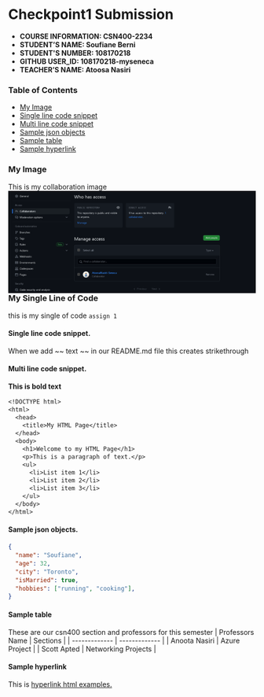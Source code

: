 # Checkpoint1 Submission

- **COURSE INFORMATION: CSN400-2234**
- **STUDENT’S NAME: Soufiane Berni**
- **STUDENT'S NUMBER: 108170218**
- **GITHUB USER_ID: 108170218-myseneca** 
- **TEACHER’S NAME: Atoosa Nasiri**

### Table of Contents
- [My Image](#my-image)
- [Single line code snippet](#single-line-code-snippet)
- [Multi line code snippet](#multi-line-code-snippet)
- [Sample json objects](#sample-json-objects)
- [Sample table](#sample-table)
- [Sample hyperlink](#sample-hyperlink)

### My Image
This is my collaboration image
<img src="./Collaborators.jpg"
     alt="Repo Collaboration Screenshot"
     title="Repo Collaborator"
     style="float: left; margin-right: 10px;" />

### My Single Line of Code
this is my single of code `assign 1`

#### Single line code snippet.
When we add ~~ text ~~ in our README.md file this creates
strikethrough

#### Multi line code snippet.
**This is bold text**
```
<!DOCTYPE html>
<html>
  <head>
    <title>My HTML Page</title>
  </head>
  <body>
    <h1>Welcome to my HTML Page</h1>
    <p>This is a paragraph of text.</p>
    <ul>
      <li>List item 1</li>
      <li>List item 2</li>
      <li>List item 3</li>
    </ul>
  </body>
</html>
```
#### Sample json objects.
```json
{
  "name": "Soufiane",
  "age": 32,
  "city": "Toronto",
  "isMarried": true,
  "hobbies": ["running", "cooking"],
}
```
#### Sample table
These are our csn400 section and professors for this semester
| Professors Name | Sections |
| ------------- | ------------- |
| Anoota Nasiri | Azure Project |
| Scott Apted | Networking Projects  |


#### Sample hyperlink
This is [hyperlink html examples.](https://www.w3schools.com/)
